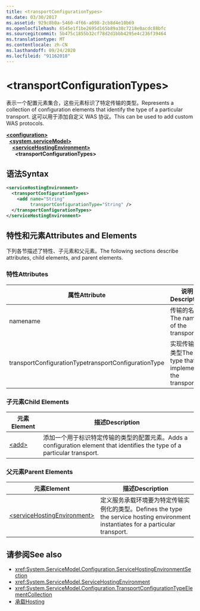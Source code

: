 ```yaml
---
title: <transportConfigurationTypes>
ms.date: 03/30/2017
ms.assetid: 929c8b0a-5460-4f66-a098-2cb8d4e10b69
ms.openlocfilehash: 6545e1f1be2695d165b89a38c7218e0acdc88bfc
ms.sourcegitcommit: 5b475c1855b32cf78d2d1bbb4295e4c236f39464
ms.translationtype: MT
ms.contentlocale: zh-CN
ms.lasthandoff: 09/24/2020
ms.locfileid: "91162018"
---
```

# \<transportConfigurationTypes>

<span data-ttu-id="204eb-101">表示一个配置元素集合，这些元素标识了特定传输的类型。</span><span class="sxs-lookup"><span data-stu-id="204eb-101">Represents a collection of configuration elements that identify the type of a particular transport.</span></span> <span data-ttu-id="204eb-102">这可以用于添加自定义 WAS 协议。</span><span class="sxs-lookup"><span data-stu-id="204eb-102">This can be used to add custom WAS protocols.</span></span>  
  
[**\<configuration>**](../configuration-element.md)\
&nbsp;&nbsp;[**\<system.serviceModel>**](system-servicemodel.md)\
&nbsp;&nbsp;&nbsp;&nbsp;[**\<serviceHostingEnvironment>**](servicehostingenvironment.md)\
&nbsp;&nbsp;&nbsp;&nbsp;&nbsp;&nbsp;**\<transportConfigurationTypes>**  
  
## <a name="syntax"></a><span data-ttu-id="204eb-103">语法</span><span class="sxs-lookup"><span data-stu-id="204eb-103">Syntax</span></span>  
  
```xml  
<serviceHostingEnvironment>
  <transportConfigurationTypes>
    <add name="String"
         transportConfigurationType="String" />
  </transportConfigurationTypes>
</serviceHostingEnvironment>
```  
  
## <a name="attributes-and-elements"></a><span data-ttu-id="204eb-104">特性和元素</span><span class="sxs-lookup"><span data-stu-id="204eb-104">Attributes and Elements</span></span>  

 <span data-ttu-id="204eb-105">下列各节描述了特性、子元素和父元素。</span><span class="sxs-lookup"><span data-stu-id="204eb-105">The following sections describe attributes, child elements, and parent elements.</span></span>  
  
### <a name="attributes"></a><span data-ttu-id="204eb-106">特性</span><span class="sxs-lookup"><span data-stu-id="204eb-106">Attributes</span></span>  
  
|<span data-ttu-id="204eb-107">属性</span><span class="sxs-lookup"><span data-stu-id="204eb-107">Attribute</span></span>|<span data-ttu-id="204eb-108">说明</span><span class="sxs-lookup"><span data-stu-id="204eb-108">Description</span></span>|  
|---------------|-----------------|  
|<span data-ttu-id="204eb-109">name</span><span class="sxs-lookup"><span data-stu-id="204eb-109">name</span></span>|<span data-ttu-id="204eb-110">传输的名称</span><span class="sxs-lookup"><span data-stu-id="204eb-110">The name of the transport</span></span>|  
|<span data-ttu-id="204eb-111">transportConfigurationType</span><span class="sxs-lookup"><span data-stu-id="204eb-111">transportConfigurationType</span></span>|<span data-ttu-id="204eb-112">实现传输的类型</span><span class="sxs-lookup"><span data-stu-id="204eb-112">The type that implements the transport</span></span>|  
  
### <a name="child-elements"></a><span data-ttu-id="204eb-113">子元素</span><span class="sxs-lookup"><span data-stu-id="204eb-113">Child Elements</span></span>  
  
|<span data-ttu-id="204eb-114">元素</span><span class="sxs-lookup"><span data-stu-id="204eb-114">Element</span></span>|<span data-ttu-id="204eb-115">描述</span><span class="sxs-lookup"><span data-stu-id="204eb-115">Description</span></span>|  
|-------------|-----------------|  
|[\<add>](add-of-transportconfigurationtype.md)|<span data-ttu-id="204eb-116">添加一个用于标识特定传输的类型的配置元素。</span><span class="sxs-lookup"><span data-stu-id="204eb-116">Adds a configuration element that identifies the type of a particular transport.</span></span>|  
  
### <a name="parent-elements"></a><span data-ttu-id="204eb-117">父元素</span><span class="sxs-lookup"><span data-stu-id="204eb-117">Parent Elements</span></span>  
  
|<span data-ttu-id="204eb-118">元素</span><span class="sxs-lookup"><span data-stu-id="204eb-118">Element</span></span>|<span data-ttu-id="204eb-119">描述</span><span class="sxs-lookup"><span data-stu-id="204eb-119">Description</span></span>|  
|-------------|-----------------|  
|[\<serviceHostingEnvironment>](servicehostingenvironment.md)|<span data-ttu-id="204eb-120">定义服务承载环境要为特定传输实例化的类型。</span><span class="sxs-lookup"><span data-stu-id="204eb-120">Defines the type the service hosting environment instantiates for a particular transport.</span></span>|  
  
## <a name="see-also"></a><span data-ttu-id="204eb-121">请参阅</span><span class="sxs-lookup"><span data-stu-id="204eb-121">See also</span></span>

- <xref:System.ServiceModel.Configuration.ServiceHostingEnvironmentSection>
- <xref:System.ServiceModel.ServiceHostingEnvironment>
- <xref:System.ServiceModel.Configuration.TransportConfigurationTypeElementCollection>
- [<span data-ttu-id="204eb-122">承载</span><span class="sxs-lookup"><span data-stu-id="204eb-122">Hosting</span></span>](../../../wcf/feature-details/hosting.md)
